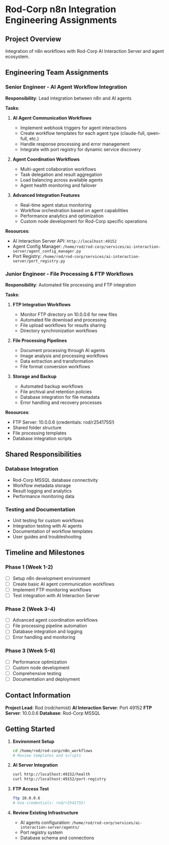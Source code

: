 # Rod-Corp n8n Integration Engineering Assignments

## Project Overview
Integration of n8n workflows with Rod-Corp AI Interaction Server and agent ecosystem.

## Engineering Team Assignments

### Senior Engineer - AI Agent Workflow Integration
**Responsibility**: Lead integration between n8n and AI agents

**Tasks**:
1. **AI Agent Communication Workflows**
   - Implement webhook triggers for agent interactions
   - Create workflow templates for each agent type (claude-full, qwen-full, etc.)
   - Handle response processing and error management
   - Integrate with port registry for dynamic service discovery

2. **Agent Coordination Workflows**
   - Multi-agent collaboration workflows
   - Task delegation and result aggregation
   - Load balancing across available agents
   - Agent health monitoring and failover

3. **Advanced Integration Features**
   - Real-time agent status monitoring
   - Workflow orchestration based on agent capabilities
   - Performance analytics and optimization
   - Custom node development for Rod-Corp specific operations

**Resources**:
- AI Interaction Server API: `http://localhost:49152`
- Agent Config Manager: `/home/rod/rod-corp/services/ai-interaction-server/agent_config_manager.py`
- Port Registry: `/home/rod/rod-corp/services/ai-interaction-server/port_registry.py`

### Junior Engineer - File Processing & FTP Workflows
**Responsibility**: Automated file processing and FTP integration

**Tasks**:
1. **FTP Integration Workflows**
   - Monitor FTP directory on 10.0.0.6 for new files
   - Automated file download and processing
   - File upload workflows for results sharing
   - Directory synchronization workflows

2. **File Processing Pipelines**
   - Document processing through AI agents
   - Image analysis and processing workflows
   - Data extraction and transformation
   - File format conversion workflows

3. **Storage and Backup**
   - Automated backup workflows
   - File archival and retention policies
   - Database integration for file metadata
   - Error handling and recovery processes

**Resources**:
- FTP Server: 10.0.0.6 (credentials: rod/r254175S!)
- Shared folder structure
- File processing templates
- Database integration scripts

## Shared Responsibilities

### Database Integration
- Rod-Corp MSSQL database connectivity
- Workflow metadata storage
- Result logging and analytics
- Performance monitoring data

### Testing and Documentation
- Unit testing for custom workflows
- Integration testing with AI agents
- Documentation of workflow templates
- User guides and troubleshooting

## Timeline and Milestones

### Phase 1 (Week 1-2)
- [ ] Setup n8n development environment
- [ ] Create basic AI agent communication workflows
- [ ] Implement FTP monitoring workflows
- [ ] Test integration with AI Interaction Server

### Phase 2 (Week 3-4)
- [ ] Advanced agent coordination workflows
- [ ] File processing pipeline automation
- [ ] Database integration and logging
- [ ] Error handling and monitoring

### Phase 3 (Week 5-6)
- [ ] Performance optimization
- [ ] Custom node development
- [ ] Comprehensive testing
- [ ] Documentation and deployment

## Contact Information

**Project Lead**: Rod (rodchemist)
**AI Interaction Server**: Port 49152
**FTP Server**: 10.0.0.6
**Database**: Rod-Corp MSSQL

## Getting Started

1. **Environment Setup**
   ```bash
   cd /home/rod/rod-corp/n8n_workflows
   # Review templates and scripts
   ```

2. **AI Server Integration**
   ```bash
   curl http://localhost:49152/health
   curl http://localhost:49152/port-registry
   ```

3. **FTP Access Test**
   ```bash
   ftp 10.0.0.6
   # Use credentials: rod/r254175S!
   ```

4. **Review Existing Infrastructure**
   - AI agents configuration: `/home/rod/rod-corp/services/ai-interaction-server/agents/`
   - Port registry system
   - Database schema and connections